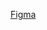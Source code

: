 [Figma](https://www.figma.com/design/ZpXrIb99nfAjepRdQKpX5C/Portal-de-not%C3%ADcias-(Community)-(Copy))
